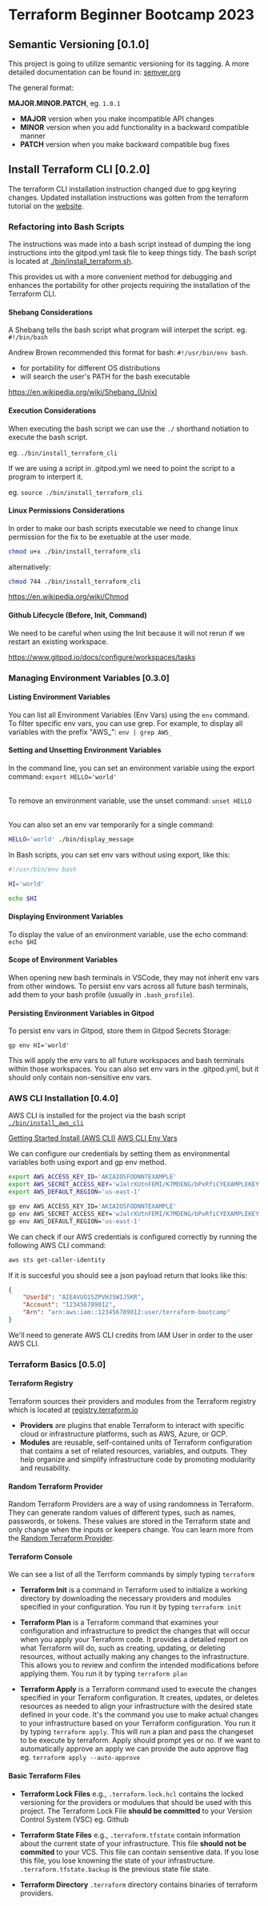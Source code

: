# Terraform Beginner Bootcamp 2023


## Semantic Versioning [0.1.0]

This project is going to utilize semantic versioning for its tagging. A more detailed documentation can be found in: [semver.org](https://semver.org/)

The general format:

 **MAJOR.MINOR.PATCH**, eg. `1.0.1`

- **MAJOR** version when you make incompatible API changes
- **MINOR** version when you add functionality in a backward compatible manner
- **PATCH** version when you make backward compatible bug fixes

## Install Terraform CLI [0.2.0]

The terraform CLI installation instruction changed due to gpg keyring changes. Updated installation instructions was gotten from the terraform tutorial on the [website](https://developer.hashicorp.com/terraform/tutorials/aws-get-started/install-cli).

### Refactoring into Bash Scripts

The instructions was made into a bash script instead of dumping the long instructions into the gitpod.yml task file to keep things tidy. The bash script is located at [./bin/install_terraform.sh](./bin/install_terraform.sh).

This provides us with a more convenient method for debugging and enhances the portability for other projects requiring the installation of the Terraform CLI.

#### Shebang Considerations

A Shebang tells the bash script what program will interpet the script. eg. `#!/bin/bash`

Andrew Brown recommended this format for bash: `#!/usr/bin/env bash`.

- for portability for different OS distributions 
-  will search the user's PATH for the bash executable

https://en.wikipedia.org/wiki/Shebang_(Unix)

#### Execution Considerations

When executing the bash script we can use the `./` shorthand notiation to execute the bash script.

eg. `./bin/install_terraform_cli`

If we are using a script in .gitpod.yml  we need to point the script to a program to interpert it.

eg. `source ./bin/install_terraform_cli`

#### Linux Permissions Considerations

In order to make our bash scripts executable we need to change linux permission for the fix to be exetuable at the user mode.

```sh
chmod u+x ./bin/install_terraform_cli
```

alternatively:

```sh
chmod 744 ./bin/install_terraform_cli
```

https://en.wikipedia.org/wiki/Chmod

#### Github Lifecycle (Before, Init, Command)

We need to be careful when using the Init because it will not rerun if we restart an existing workspace.

https://www.gitpod.io/docs/configure/workspaces/tasks

### Managing Environment Variables [0.3.0]

#### Listing Environment Variables

You can list all Environment Variables (Env Vars) using the `env` command.
<br>To filter specific env vars, you can use grep. For example, to display all variables with the prefix "AWS_": `env | grep AWS_`

#### Setting and Unsetting Environment Variables
In the command line, you can set an environment variable using the export command: `export HELLO='world'`

<br>To remove an environment variable, use the unset command: `unset HELLO`

<br>You can also set an env var temporarily for a single command:
```sh
HELLO='world' ./bin/display_message
```

In Bash scripts, you can set env vars without using export, like this:
```sh
#!/usr/bin/env bash

HI='world'

echo $HI
```

#### Displaying Environment Variables
To display the value of an environment variable, use the echo command: `echo $HI`

#### Scope of Environment Variables
When opening new bash terminals in VSCode, they may not inherit env vars from other windows. To persist env vars across all future bash terminals, add them to your bash profile (usually in `.bash_profile`).

#### Persisting Environment Variables in Gitpod
To persist env vars in Gitpod, store them in Gitpod Secrets Storage:

```
gp env HI='world'
```

This will apply the env vars to all future workspaces and bash terminals within those workspaces. You can also set env vars in the .gitpod.yml, but it should only contain non-sensitive env vars.

### AWS CLI Installation [0.4.0]

AWS CLI is installed for the project via the bash script [`./bin/install_aws_cli`](./bin/install_aws_cli)


[Getting Started Install (AWS CLI)](https://docs.aws.amazon.com/cli/latest/userguide/getting-started-install.html)
[AWS CLI Env Vars](https://docs.aws.amazon.com/cli/latest/userguide/cli-configure-envvars.html)

We can configure our credentials by setting them as environmental variables both using export and gp env method.

```sh
export AWS_ACCESS_KEY_ID='AKIAIOSFODNN7EXAMPLE'
export AWS_SECRET_ACCESS_KEY='wJalrXUtnFEMI/K7MDENG/bPxRfiCYEXAMPLEKEY'
export AWS_DEFAULT_REGION='us-east-1'
```

```sh
gp env AWS_ACCESS_KEY_ID='AKIAIOSFODNN7EXAMPLE'
gp env AWS_SECRET_ACCESS_KEY='wJalrXUtnFEMI/K7MDENG/bPxRfiCYEXAMPLEKEY'
gp env AWS_DEFAULT_REGION='us-east-1'
```

We can check if our AWS credentials is configured correctly by running the following AWS CLI command:
```sh
aws sts get-caller-identity
```

If it is succesful you should see a json payload return that looks like this:

```json
{
    "UserId": "AIEAVUO15ZPVHJ5WIJ5KR",
    "Account": "123456789012",
    "Arn": "arn:aws:iam::123456789012:user/terraform-bootcamp"
}
```

We'll need to generate AWS CLI credits from IAM User in order to the user AWS CLI.

### Terraform Basics [0.5.0]

#### Terraform Registry

Terraform sources their providers and modules from the Terraform registry which is located at [registry.terraform.io](https://registry.terraform.io/)

- **Providers** are plugins that enable Terraform to interact with specific cloud or infrastructure platforms, such as AWS, Azure, or GCP.
- **Modules** are reusable, self-contained units of Terraform configuration that contains a set of related resources, variables, and outputs. They help organize and simplify infrastructure code by promoting modularity and reusability.

#### Random Terraform Provider

Random Terraform Providers are a way of using randomness in Terraform. They can generate random values of different types, such as names, passwords, or tokens. These values are stored in the Terraform state and only change when the inputs or keepers change. You can learn more from the [Random Terraform Provider](https://registry.terraform.io/providers/hashicorp/random).

#### Terraform Console

We can see a list of all the Terrform commands by simply typing `terraform`


- **Terraform Init** is a command in Terraform used to initialize a working directory by downloading the necessary providers and modules specified in your configuration. You run it by typing `terraform init`

- **Terraform Plan** is a Terraform command that examines your configuration and infrastructure to predict the changes that will occur when you apply your Terraform code. It provides a detailed report on what Terraform will do, such as creating, updating, or deleting resources, without actually making any changes to the infrastructure. This allows you to review and confirm the intended modifications before applying them. You run it by typing `terraform plan`

- **Terraform Apply** is a Terraform command used to execute the changes specified in your Terraform configuration. It creates, updates, or deletes resources as needed to align your infrastructure with the desired state defined in your code. It's the command you use to make actual changes to your infrastructure based on your Terraform configuration. You run it by typing `terraform apply`. This will run a plan and pass the changeset to be execute by terraform. Apply should prompt yes or no.
If we want to automatically approve an apply we can provide the auto approve flag eg. `terraform apply --auto-approve`

#### Basic Terraform Files

- **Terraform Lock Files** e.g., `.terraform.lock.hcl` contains the locked versioning for the providers or modulues that should be used with this project. The Terraform Lock File **should be committed** to your Version Control System (VSC) eg. Github

- **Terraform State Files** e.g., `.terraform.tfstate` contain information about the current state of your infrastructure.
This file **should not be commited** to your VCS. This file can contain sensentive data. If you lose this file, you lose knowning the state of your infrastructure. `.terraform.tfstate.backup` is the previous state file state.

- **Terraform Directory** `.terraform` directory contains binaries of terraform providers.